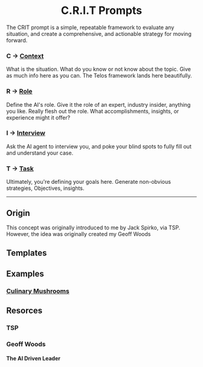 <dev align="center">
    <h1>C.R.I.T Prompts</h1>
</dev>

The CRIT prompt is a simple, repeatable framework to evaluate any situation, and create a comprehensive, and actionable strategy for moving forward.

### C -> [Context](../Telos/README.md)

  What is the situation. What do you know or not know about the topic. Give as much info here as you can. The Telos framework lands here beautifully.

### R -> [Role](../rolePlaying/README.md)

  Define the AI's role. Give it the role of an expert, industry insider, anything you like. Really flesh out the role. What accomplishments, insights, or experience might it offer?

### I -> [Interview](../theInquisition/README.md)

  Ask the AI agent to interview you, and poke your blind spots to fully fill out and understand your case.

### T -> [Task](../Goals/README.md)

  Ultimately, you're defining your goals here. Generate non-obvious strategies, Objectives, insights.


---

## Origin

This concept was originally introduced to me by Jack Spirko, via TSP. However, the idea was originally created my Geoff Woods

## Templates

## Examples

### [Culinary Mushrooms](Examples/CRIT-example-spirko-mushroom.md)

## Resorces

### TSP

### Geoff Woods

#### The AI Driven Leader
